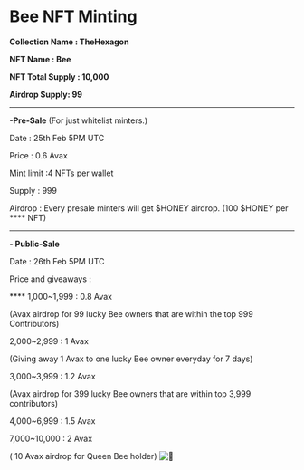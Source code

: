 # Bee NFT Minting

**Collection Name : TheHexagon**&#x20;

**NFT Name : Bee**&#x20;

**NFT Total Supply : 10,000**&#x20;

**Airdrop Supply: 99**&#x20;

****

**-Pre-Sale** (For just whitelist minters.)&#x20;

Date : 25th Feb 5PM UTC&#x20;

Price : 0.6 Avax &#x20;

Mint limit :4 NFTs per wallet&#x20;

Supply : 999&#x20;

Airdrop : Every presale minters will get $HONEY airdrop. (100 $HONEY per ****          NFT)&#x20;

****

**- Public-Sale**&#x20;

Date : 26th Feb 5PM UTC &#x20;

Price and giveaways :&#x20;

&#x20;**** 1,000\~1,999 : 0.8 Avax

&#x20;   (Avax airdrop for 99 lucky Bee owners that are within the top 999 Contributors) &#x20;

&#x20;2,000\~2,999 : 1 Avax &#x20;

&#x20;   (Giving away 1 Avax to one lucky Bee owner everyday for 7 days)&#x20;

&#x20; 3,000\~3,999 : 1.2 Avax &#x20;

&#x20;    (Avax airdrop for 399 lucky Bee owners that are within top 3,999 contributors) &#x20;

&#x20;  4,000\~6,999 : 1.5 Avax&#x20;

&#x20;   7,000\~10,000 : 2 Avax&#x20;

&#x20;      ( 10 Avax airdrop for Queen Bee holder) ![🎊](https://discord.com/assets/9d23479dd0484c082194cf5a316adf08.svg)

